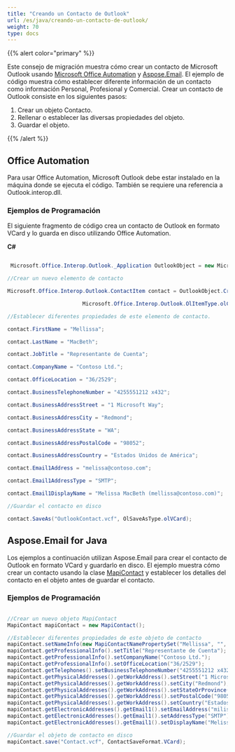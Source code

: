 ```yaml
---
title: "Creando un Contacto de Outlook"
url: /es/java/creando-un-contacto-de-outlook/
weight: 70
type: docs
---
```



{{% alert color="primary" %}} 

Este consejo de migración muestra cómo crear un contacto de Microsoft Outlook usando [Microsoft Office Automation](#office-automation) y [Aspose.Email](#asposeemail-for-java). El ejemplo de código muestra cómo establecer diferente información de un contacto como información Personal, Profesional y Comercial. Crear un contacto de Outlook consiste en los siguientes pasos:

1. Crear un objeto Contacto.
1. Rellenar o establecer las diversas propiedades del objeto.
1. Guardar el objeto.

{{% /alert %}} 
## **Office Automation**
Para usar Office Automation, Microsoft Outlook debe estar instalado en la máquina donde se ejecuta el código. También se requiere una referencia a Outlook.interop.dll.
### **Ejemplos de Programación**
El siguiente fragmento de código crea un contacto de Outlook en formato VCard y lo guarda en disco utilizando Office Automation.

**C#**

~~~cs

 Microsoft.Office.Interop.Outlook._Application OutlookObject = new Microsoft.Office.Interop.Outlook.Application();

//Crear un nuevo elemento de contacto

Microsoft.Office.Interop.Outlook.ContactItem contact = OutlookObject.CreateItem(

                        Microsoft.Office.Interop.Outlook.OlItemType.olContactItem);

//Establecer diferentes propiedades de este elemento de contacto.

contact.FirstName = "Mellissa";

contact.LastName = "MacBeth";

contact.JobTitle = "Representante de Cuenta";

contact.CompanyName = "Contoso Ltd.";

contact.OfficeLocation = "36/2529";

contact.BusinessTelephoneNumber = "4255551212 x432";

contact.BusinessAddressStreet = "1 Microsoft Way";

contact.BusinessAddressCity = "Redmond";

contact.BusinessAddressState = "WA";

contact.BusinessAddressPostalCode = "98052";

contact.BusinessAddressCountry = "Estados Unidos de América";

contact.Email1Address = "melissa@contoso.com";

contact.Email1AddressType = "SMTP";

contact.Email1DisplayName = "Melissa MacBeth (mellissa@contoso.com)";

//Guardar el contacto en disco

contact.SaveAs("OutlookContact.vcf", OlSaveAsType.olVCard); 

~~~
## **Aspose.Email for Java**
Los ejemplos a continuación utilizan Aspose.Email para crear el contacto de Outlook en formato VCard y guardarlo en disco. El ejemplo muestra cómo crear un contacto usando la clase [MapiContact](https://apireference.aspose.com/email/java/com.aspose.email/MapiContact) y establecer los detalles del contacto en el objeto antes de guardar el contacto.
### **Ejemplos de Programación**

~~~Java

//Crear un nuevo objeto MapiContact
MapiContact mapiContact = new MapiContact();

//Establecer diferentes propiedades de este objeto de contacto
mapiContact.setNameInfo(new MapiContactNamePropertySet("Mellissa", "", "MacBeth"));
mapiContact.getProfessionalInfo().setTitle("Representante de Cuenta");
mapiContact.getProfessionalInfo().setCompanyName("Contoso Ltd.");
mapiContact.getProfessionalInfo().setOfficeLocation("36/2529");
mapiContact.getTelephones().setBusinessTelephoneNumber("4255551212 x432");
mapiContact.getPhysicalAddresses().getWorkAddress().setStreet("1 Microsoft Way");
mapiContact.getPhysicalAddresses().getWorkAddress().setCity("Redmond");
mapiContact.getPhysicalAddresses().getWorkAddress().setStateOrProvince("WA");
mapiContact.getPhysicalAddresses().getWorkAddress().setPostalCode("98052");
mapiContact.getPhysicalAddresses().getWorkAddress().setCountry("Estados Unidos de América");
mapiContact.getElectronicAddresses().getEmail1().setEmailAddress("milissa@contoso.com");
mapiContact.getElectronicAddresses().getEmail1().setAddressType("SMTP");
mapiContact.getElectronicAddresses().getEmail1().setDisplayName("Melissa MacBeth (mellissa@contoso.com)");

//Guardar el objeto de contacto en disco
mapiContact.save("Contact.vcf", ContactSaveFormat.VCard);

~~~